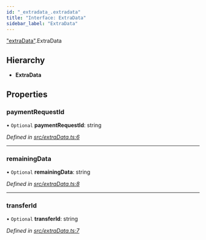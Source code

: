 ```yaml
---
id: "_extradata_.extradata"
title: "Interface: ExtraData"
sidebar_label: "ExtraData"
---
```


["extraData"](../modules/_extradata_.md).ExtraData

## Hierarchy

* **ExtraData**

## Properties

### paymentRequestId

• `Optional` **paymentRequestId**: string

*Defined in [src/extraData.ts:6](https://github.com/trustlines-protocol/clientlib/blob/f60ef2b/src/extraData.ts#L6)*

___

### remainingData

• `Optional` **remainingData**: string

*Defined in [src/extraData.ts:8](https://github.com/trustlines-protocol/clientlib/blob/f60ef2b/src/extraData.ts#L8)*

___

### transferId

• `Optional` **transferId**: string

*Defined in [src/extraData.ts:7](https://github.com/trustlines-protocol/clientlib/blob/f60ef2b/src/extraData.ts#L7)*
